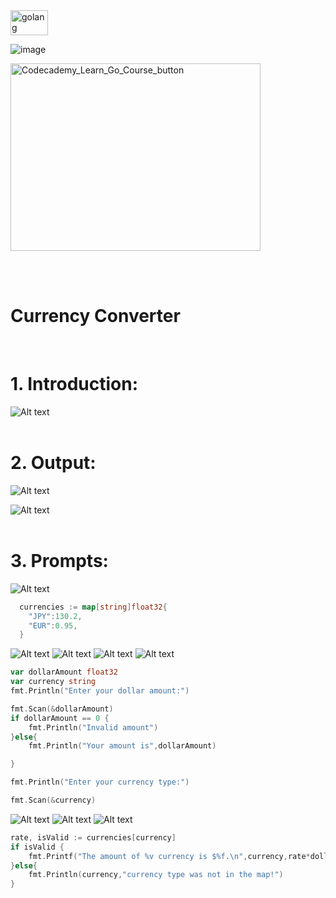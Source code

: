 <img src="https://github.com/phuongtrieu97coder/Readme_Content_Structure/assets/82598726/7e4ee0f6-caa3-45ee-8de2-33b40e93d3c1" alt="golang" width="60px" height="40px">

![image](https://github.com/phuongtrieu97coder/Go_projects/assets/82598726/6fe9f9cc-6bd2-48ff-b049-1df2278870e5)

<a type="button" title="Codecademy_Learn_Go_Course_button" href="https://www.codecademy.com/courses/learn-go-loops-arrays-maps-and-structs/projects/currency-converter" target="_blank" data-CodecademyLearnGoCourseButt="CodecademyLearnGoCourseButt_data"><img src="https://user-images.githubusercontent.com/82598726/175697552-f960b057-9e97-4c3e-a3e2-f2b5f7876de9.png" alt="Codecademy_Learn_Go_Course_button" width="400px" height="300px"></a>

<br><br>

# Currency Converter
<br>

# 1. Introduction:
![Alt text](image.png)
<br>
<br>

# 2. Output:
![Alt text](image-9.png)

![Alt text](image-10.png)
<br>
<br>

# 3. Prompts:

![Alt text](image-1.png)
```go
  currencies := map[string]float32{
    "JPY":130.2,
    "EUR":0.95,
  }
```

![Alt text](image-2.png)
![Alt text](image-3.png)
![Alt text](image-4.png)
![Alt text](image-5.png)
```go
var dollarAmount float32
var currency string
fmt.Println("Enter your dollar amount:")

fmt.Scan(&dollarAmount)
if dollarAmount == 0 {
    fmt.Println("Invalid amount")
}else{
    fmt.Println("Your amount is",dollarAmount)

}

fmt.Println("Enter your currency type:")

fmt.Scan(&currency)
```

![Alt text](image-6.png)
![Alt text](image-7.png)
![Alt text](image-8.png)
```go
rate, isValid := currencies[currency]
if isValid {
    fmt.Printf("The amount of %v currency is $%f.\n",currency,rate*dollarAmount)
}else{
    fmt.Println(currency,"currency type was not in the map!")
}
```